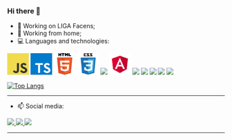 ### Hi there 👋

- 🔭 Working on LIGA Facens;
- 🌱 Working from home;
- 💻 Languages and technologies:

<p float="left">
	<img height="50" style="pointer-events: none" src="https://raw.githubusercontent.com/github/explore/80688e429a7d4ef2fca1e82350fe8e3517d3494d/topics/javascript/javascript.png">
	<img height="50" style="pointer-events: none" src="https://raw.githubusercontent.com/github/explore/80688e429a7d4ef2fca1e82350fe8e3517d3494d/topics/typescript/typescript.png">
    <img height="50" style="pointer-events: none" src="https://raw.githubusercontent.com/github/explore/80688e429a7d4ef2fca1e82350fe8e3517d3494d/topics/html/html.png">
	<img height="50" style="pointer-events: none" src="https://raw.githubusercontent.com/github/explore/80688e429a7d4ef2fca1e82350fe8e3517d3494d/topics/css/css.png">
    <img height="50" src="https://d33wubrfki0l68.cloudfront.net/e937e774cbbe23635999615ad5d7732decad182a/26072/logo-small.ede75a6b.svg">
    <img height="50" src="https://raw.githubusercontent.com/github/explore/80688e429a7d4ef2fca1e82350fe8e3517d3494d/topics/angular/angular.png">
	<img height="50" style="pointer-events: none" src="https://www.alura.com.br/artigos/assets/formacao-linguagem-c-plus-plus/img-01.png">
	<img height="50" style="pointer-events: none" src="https://storage.googleapis.com/hcode.com.br/courses/65/logo_svg5fd776bc276da.svg">
    <img height="50" style="pointer-events: none" src="https://upload.wikimedia.org/wikipedia/commons/thumb/a/a7/React-icon.svg/1200px-React-icon.svg.png">
    <img height="50" src="https://styled-components.com/logo.png">    
    <img height="50" style="pointer-events: none" src="https://cdn-icons-png.flaticon.com/512/226/226777.png">
</p>

[![Top Langs](https://github-readme-stats.vercel.app/api/top-langs/?username=5antia60&layout=compact&theme=tokyonight)](https://github.com/anuraghazra/github-readme-stats)

----

- 📫 Social media:

<a target="_blank" href="https://www.linkedin.com/in/5antiag0/">
  <img height="35" src="https://cdn-icons-png.flaticon.com/512/145/145807.png">
</a>
<a target="_blank" href="https://www.instagram.com/ogsantiag0/">
  <img height="35" src="https://cdn-icons-png.flaticon.com/512/174/174855.png">
</a>
<a target="_blank" href="https://pt.stackoverflow.com/users/246843/5antia60">
  <img height="35" src="https://cdn-icons-png.flaticon.com/512/2111/2111628.png">
</a>
</br>

----
